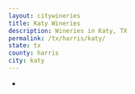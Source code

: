 ```yaml
---
layout: citywineries
title: Katy Wineries
description: Wineries in Katy, TX
permalink: /tx/harris/katy/
state: tx
county: harris
city: katy
---
```

-
